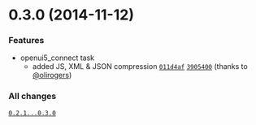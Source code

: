 # 0.3.0 (2014-11-12)

### Features
- openui5_connect task
  - added JS, XML & JSON compression [`011d4af`](https://github.com/SAP/grunt-openui5/commit/011d4afa913d29e9b17702935a7cbdd0bc871a49) [`3905400`](https://github.com/SAP/grunt-openui5/commit/39054000c1bdc12dd445df4c0f1185bfa288f5d1) (thanks to [@olirogers](https://github.com/olirogers))

### All changes
[`0.2.1...0.3.0`](https://github.com/SAP/grunt-openui5/compare/0.3.0...0.4.0)
